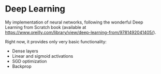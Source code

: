 # Deep Learning

My implementation of neural networks, following the wonderful Deep Learning from Scratch book (available at https://www.oreilly.com/library/view/deep-learning-from/9781492041405/).

Right now, it provides only very basic functionality:
- Dense layers
- Linear and sigmoid activations
- SGD optimization
- Backprop
